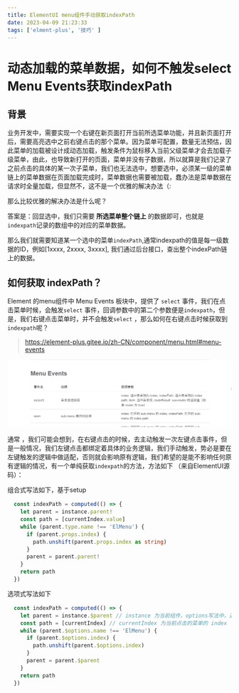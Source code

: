 ```yaml
---
title: ElementUI menu组件手动获取indexPath
date: 2023-04-09 21:23:33
tags: ['elment-plus', '技巧' ]
---
```


# 动态加载的菜单数据，如何不触发select Menu Events获取indexPath

## 背景

业务开发中，需要实现一个右键在新页面打开当前所选菜单功能，并且新页面打开后，需要高亮选中之前右键点击的那个菜单。因为菜单可配置，数量无法预估，因此菜单的加载被设计成动态加载，触发条件为鼠标移入当前父级菜单才会去加载子级菜单，由此，也导致新打开的页面，菜单并没有子数据，所以就算是我们记录了之前点击的具体的某一次子菜单，我们也无法选中，想要选中，必须某一级的菜单链上的菜单数据在页面加载完成时，菜单数据也需要被加载，蠢办法是菜单数据在请求时全量加载，但显然不，这不是一个优雅的解决办法（:

那么比较优雅的解决办法是什么呢？

答案是：回显选中，我们只需要 **所选菜单整个链上** 的数据即可，也就是`indexpath`记录的数组中的对应的菜单数据。

那么我们就需要知道某一个选中的菜单`indexPath`,通常indexpath的值是每一级数据的ID，例如[1xxxx, 2xxxx, 3xxxx], 我们通过后台接口，查出整个indexPath链上的数据。

## 如何获取 indexPath？

Element 的menu组件中  Menu Events 板块中，提供了 `select` 事件，我们在点击菜单时候，会触发`select` 事件，回调参数中的第二个参数便是`indexpath`，但是，我们右键点击菜单时，并不会触发`select` ，那么如何在右键点击时候获取到 `indexpath`呢？

> https://element-plus.gitee.io/zh-CN/component/menu.html#menu-events

![image](../img/menu.png)

通常 ，我们可能会想到，在右键点击的时候，去主动触发一次左键点击事件，但是一般情况，我们左键点击都绑定着具体的业务逻辑，我们手动触发，势必是要在左键触发的逻辑中做适配，否则就会影响原有逻辑，我们希望的是能不影响任何原有逻辑的情况，有一个单纯获取`indexpath`的方法，方法如下 （来自ElementUI源码）：

组合式写法如下，基于setup

```typescript
  const indexPath = computed(() => {
    let parent = instance.parent!
    const path = [currentIndex.value]
    while (parent.type.name !== 'ElMenu') {
      if (parent.props.index) {
        path.unshift(parent.props.index as string)
      }
      parent = parent.parent!
    }
    return path
  })
```

选项式写法如下

```js
  const indexPath = computed(() => {
    let parent = instance.$parent // instance 为当前组件，options写法中，通过 this.$refs 获取
    const path = [currentIndex] // currentIndex 为当前点击的菜单的 index
    while (parent.$options.name !== 'ElMenu') {
      if (parent.$options.index) {
        path.unshift(parent.$options.index)
      }
      parent = parent.$parent
    }
    return path
  })
```
